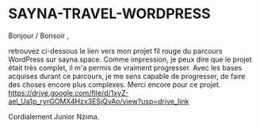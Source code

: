 # SAYNA-TRAVEL-WORDPRESS

Bonjour / Bonsoir ,

retrouvez ci-dessous le lien vers mon projet fil rouge du parcours WordPress sur sayna.space. Comme impression, je peux dire que le projet était très complet, il m'a permis de vraiment progresser. Avec les bases acquises durant ce parcours, je me sens capable de progresser, de faire des choses encore plus complexes. Merci encore pour ce projet.
https://drive.google.com/file/d/1xyZ-ael_Ua1p_ryrGOMX4Hzx3ESjQvAo/view?usp=drive_link

Cordialement Junior Nzima.
